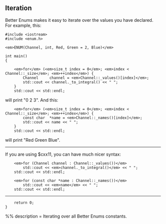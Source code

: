 ## Iteration

Better Enums makes it easy to iterate over the values you have declared. For
example, this:

    #include <iostream>
    #include <enum.h>

    <em>ENUM(Channel, int, Red, Green = 2, Blue)</em>

    int main()
    {

        <em>for</em> (<em>size_t index = 0</em>; <em>index < Channel::_size</em>; <em>++index</em>) {
            Channel     channel = <em>Channel::_values()[index]</em>;
            std::cout << channel._to_integral() << " ";
        }
        std::cout << std::endl;

will print "0 2 3". And this:

        <em>for</em> (<em>size_t index = 0</em>; <em>index < Channel::_size</em>; <em>++index</em>) {
            const char  *name = <em>Channel::_names()[index]</em>;
            std::cout << name << " ";
        }
        std::cout << std::endl;

will print "Red Green Blue".

---

If you are using $cxx11, you can have much nicer syntax:

~~~comment
    <em>for (Channel channel : Channel::_values())</em>
        std::cout << <em>channel._to_integral()</em> << " ";
    std::cout << std::endl;

    <em>for (const char *name : Channel::_names())</em>
        std::cout << <em>name</em> << " ";
    std::cout << std::endl;
~~~

---

        return 0;
    }

%% description = Iterating over all Better Enums constants.
